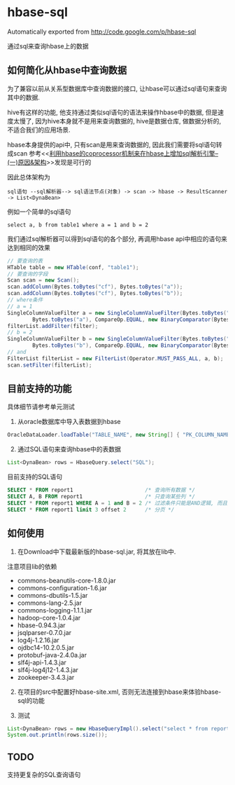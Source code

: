 # hbase-sql
Automatically exported from http://code.google.com/p/hbase-sql

通过sql来查询hbase上的数据

## 如何简化从hbase中查询数据
为了兼容以前从关系型数据库中查询数据的接口, 让hbase可以通过sql语句来查询其中的数据.

hive有这样的功能, 他支持通过类似sql语句的语法来操作hbase中的数据, 但是速度太慢了, 因为hive本身就不是用来查询数据的, hive是数据仓库, 做数据分析的, 不适合我们的应用场景.

hbase本身提供的api中, 只有scan是用来查询数据的, 因此我们需要将sql语句转成scan 参考<<[利用hbase的coprocessor机制来在hbase上增加sql解析引擎–(一)原因&架构](http://blog.hummingbird-one.com/?p=10196)>>发现是可行的

因此总体架构为

```
sql语句 --sql解析器--> sql语法节点(对象) -> scan -> hbase -> ResultScanner -> List<DynaBean>
```

例如一个简单的sql语句
```
select a, b from table1 where a = 1 and b = 2
```
我们通过sql解析器可以得到sql语句的各个部分, 再调用hbase api中相应的语句来达到相同的效果

```java
// 要查询的表
HTable table = new HTable(conf, "table1");
// 要查询的字段
Scan scan = new Scan();
scan.addColumn(Bytes.toBytes("cf"), Bytes.toBytes("a"));
scan.addColumn(Bytes.toBytes("cf"), Bytes.toBytes("b"));
// where条件
// a = 1
SingleColumnValueFilter a = new SingleColumnValueFilter(Bytes.toBytes("cf"),
        Bytes.toBytes("a"), CompareOp.EQUAL, new BinaryComparator(Bytes.toBytes(1)));
filterList.addFilter(filter);
// b = 2
SingleColumnValueFilter b = new SingleColumnValueFilter(Bytes.toBytes("cf"),
        Bytes.toBytes("b"), CompareOp.EQUAL, new BinaryComparator(Bytes.toBytes(2)));
// and
FilterList filterList = new FilterList(Operator.MUST_PASS_ALL, a, b);
scan.setFilter(filterList);
```

## 目前支持的功能
具体细节请参考单元测试

1. 从oracle数据库中导入表数据到hbase
```java
OracleDataLoader.loadTable("TABLE_NAME", new String[] { "PK_COLUMN_NAME" });
```
2. 通过SQL语句来查询hbase中的表数据
```java
List<DynaBean> rows = HbaseQuery.select("SQL");
```
目前支持的SQL语句

```sql
SELECT * FROM report1                       /* 查询所有数据 */
SELECT A, B FROM report1                    /* 只查询某些列 */
SELECT * FROM report1 WHERE A = 1 and B = 2 /* 过滤条件只能是AND逻辑, 而且是等于关系 */
SELECT * FROM report1 limit 3 offset 2      /* 分页 */
```

## 如何使用
1. 在Download中下载最新版的hbase-sql.jar, 将其放在lib中.

注意项目lib的依赖
* commons-beanutils-core-1.8.0.jar
* commons-configuration-1.6.jar
* commons-dbutils-1.5.jar
* commons-lang-2.5.jar
* commons-logging-1.1.1.jar
* hadoop-core-1.0.4.jar
* hbase-0.94.3.jar
* jsqlparser-0.7.0.jar
* log4j-1.2.16.jar
* ojdbc14-10.2.0.5.jar
* protobuf-java-2.4.0a.jar
* slf4j-api-1.4.3.jar
* slf4j-log4j12-1.4.3.jar
* zookeeper-3.4.3.jar

2. 在项目的src中配置好hbase-site.xml, 否则无法连接到hbase来体验hbase-sql的功能

3. 测试
```java
List<DynaBean> rows = new HbaseQueryImpl().select("select * from report1");
System.out.println(rows.size());
```

## TODO
支持更复杂的SQL查询语句
